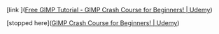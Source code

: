 [link ]([Free GIMP Tutorial - GIMP Crash Course for Beginners! | Udemy](https://www.udemy.com/course/gimp-crash-course/))

[stopped here]([GIMP Crash Course for Beginners! | Udemy](https://www.udemy.com/course/gimp-crash-course/learn/lecture/14808230#overview))
